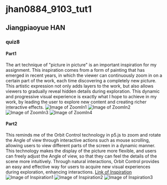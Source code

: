 # jhan0884_9103_tut1
## Jiangpiaoyue HAN
### quiz8
#### Part1
The art technique of "picture in picture" is an important inspiration for my assignment. This inspiration comes from a form of painting that has emerged in recent years, in which the viewer can continuously zoom in on a certain part of the work, each time discovering a completely new picture. This artistic expression not only adds layers to the work, but also allows viewers to gradually reveal hidden details during exploration. This dynamic and progressive visual experience is exactly what I hope to achieve in my work, by leading the user to explore new content and creating richer interactive effects.
![Image of ZoomIn1](assets/zoomin1.jpg)
![Image of ZoomIn2](assets/zoomin2.jpg)
![Image of ZoomIn3](assets/zoomin3.jpg)
![Image of ZoomIn4](assets/zoomin4.jpg)

#### Part2
This reminds me of the Orbit Control technology in p5.js to zoom and rotate the Angle of view through interactive actions such as mouse scrolling, allowing users to view different parts of the screen in a dynamic manner. This technology makes the display of the picture more flexible, and users can freely adjust the Angle of view, so that they can feel the details of the scene more intuitively. Through natural interactions, Orbit Control provides an easy and effective way for users to acquire new visual experiences during exploration, enhancing interactions.
[Link of Inspiration](https://p5js.org/zh-Hans/examples/3d-orbit-control/)
![Image of Inspiration1](assets/inspiration1.png)
![Image of Inspiration2](assets/inspiration2.png)
![Image of Inspiration3](assets/inspiration3.png)